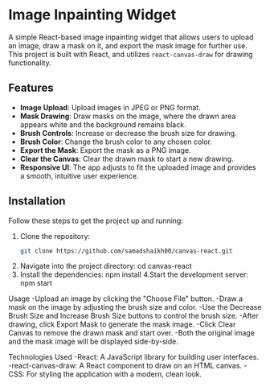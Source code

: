 # Image Inpainting Widget

A simple React-based image inpainting widget that allows users to upload an image, draw a mask on it, and export the mask image for further use. This project is built with React, and utilizes `react-canvas-draw` for drawing functionality.

## Features

- **Image Upload**: Upload images in JPEG or PNG format.
- **Mask Drawing**: Draw masks on the image, where the drawn area appears white and the background remains black.
- **Brush Controls**: Increase or decrease the brush size for drawing.
- **Brush Color**: Change the brush color to any chosen color.
- **Export the Mask**: Export the mask as a PNG image.
- **Clear the Canvas**: Clear the drawn mask to start a new drawing.
- **Responsive UI**: The app adjusts to fit the uploaded image and provides a smooth, intuitive user experience.

## Installation

Follow these steps to get the project up and running:

1. Clone the repository:
   ```bash
   git clone https://github.com/samadshaikh00/canvas-react.git

2. Navigate into the project directory:
       cd canvas-react
3. Install the dependencies:
      npm install
4.Start the development server:
      npm start


Usage
-Upload an image by clicking the "Choose File" button.
-Draw a mask on the image by adjusting the brush size and color.
-Use the Decrease Brush Size and Increase Brush Size buttons to control the brush size.
-After drawing, click Export Mask to generate the mask image.
-Click Clear Canvas to remove the drawn mask and start over.
-Both the original image and the mask image will be displayed side-by-side.


Technologies Used
-React: A JavaScript library for building user interfaces.
-react-canvas-draw: A React component to draw on an HTML canvas.
-CSS: For styling the application with a modern, clean look.

   
